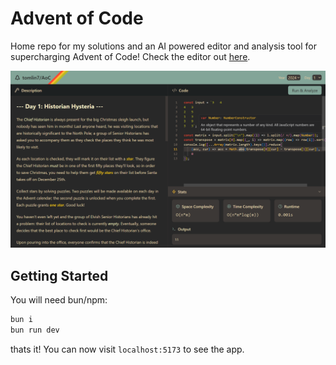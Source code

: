 # Advent of Code

Home repo for my solutions and an AI powered editor and analysis tool for supercharging Advent of Code! Check the editor out [here](https://aoc24.vercel.app/).

![screenshot](.github/image.png)

## Getting Started

You will need bun/npm:

```bash
bun i
bun run dev
```

thats it! You can now visit `localhost:5173` to see the app.
